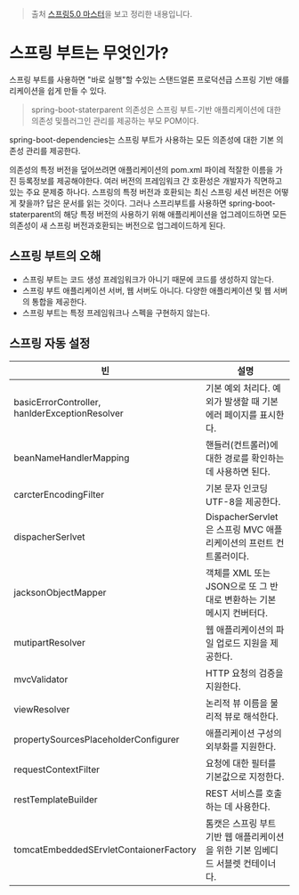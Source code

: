 > 출처 [스프링5.0 마스터](http://www.kyobobook.co.kr/product/detailViewKor.laf?ejkGb=KOR&mallGb=KOR&barcode=9791161751825&orderClick=LAG&Kc=)을 보고 정리한 내용입니다.

# 스프링 부트는 무엇인가?
스프링 부트를 사용하면 "바로 실행"할 수있는 스탠드얼론 프로덕션급 스프링 기반 애를리케이션을 쉽게 만들 수 있다.

> spring-boot-staterparent 의존성은 스프링 부트-기반 애플리케이션에 대한 의존성 및플러그인 관리를 제공하는 부모 POM이다.

spring-boot-dependencies는 스프링 부트가 사용하는 모든 의존성에 대한 기본 의존성 관리를 제공한다.

의존성의 특정 버전을 덮어쓰려면 애플리케이션의 pom.xml 파이레 적잘한 이름을 가진 등록정보를 제공해야한다. 여러 버전의 프레임워크 간 호환성은 개발자가 직면하고 있는 주요 문제중 하나다. 스프링의 특정 버전과 호환되는 최신 스프링 세션 버전은 어떻게 찾을까? 답은 문서를 읽는 것이다. 그러나 스프리부트를 사용하면 spring-boot-staterparent의 해당 특정 버전의 사용하기 위해 애플리케이션을 업그레이드하면 모든 의존성이 새 스프링 버전과호환되는 버전으로 업그레이드하게 된다.




## 스프링 부트의 오해
* 스프링 부트는 코드 생성 프레임워크가 아니기 때문에 코드를 생성하지 않는다.
* 스프링 부트 애플리케이션 서버, 웹 서버도 아니다. 다양한 애플리케이션 및 웹 서버의 통합을 제공한다.
* 스프링 부트는 특정 프레임워크나 스펙을 구현하지 않는다.

## 스프링 자동 설정

빈 | 설명
--|---
basicErrorController, hanlderExceptionResolver | 기본 예외 처리다. 예외가 발생할 때 기본 에러 페이지를 표시한다.
beanNameHandlerMapping | 핸들러(컨트롤러)에 대한 경로를 확인하는 데 사용하면 된다.
carcterEncodingFilter | 기본 문자 인코딩 UTF-8을 제공한다.
dispacherSerlvet | DispacherServlet은 스프링 MVC 애플리케이션의 프런트 컨트롤러이다.
jacksonObjectMapper | 객체를 XML 또는 JSON으로 또 그 반대로 변환하는 기본 메시지 컨버터다.
mutipartResolver | 웹 애플리케이션의 파일 업로드 지원을 제공한다.
mvcValidator | HTTP 요청의 검증을 지원한다.
viewResolver | 논리적 뷰 이름을 물리적 뷰로 해석한다.
propertySourcesPlaceholderConfigurer | 애플리케이션 구성의 외부화를 지원한다.
requestContextFilter | 요청에 대한 필터를 기본값으로 지정한다.
restTemplateBuilder | REST 서비스를 호출하는 데 사용한다.
tomcatEmbeddedSErvletContaionerFactory | 톰캣은 스프링 부트 기반 웹 애플리케이션을 위한 기본 임베디드 서블렛 컨테이너다.